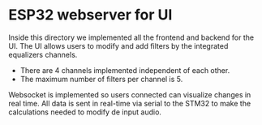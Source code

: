 # ESP32 webserver for UI

Inside this directory we implemented all the frontend and backend for the UI. The UI allows users to modify and add filters by the integrated equalizers channels. 

- There are 4 channels implemented independent of each other.
- The maximum number of filters per channel is 5.

Websocket is implemented so users connected can visualize changes in real time. All data is sent in real-time via serial to the STM32 to make the calculations needed to modify de input audio.
